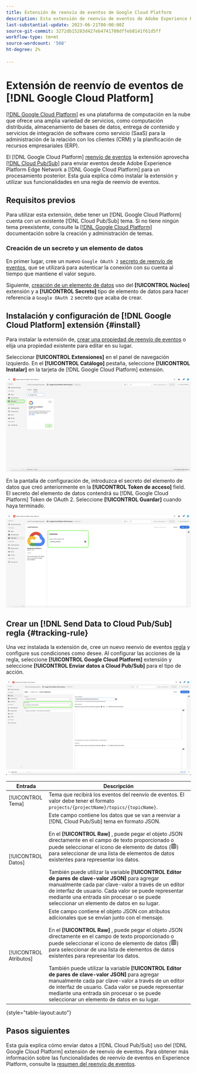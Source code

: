 ```yaml
---
title: Extensión de reenvío de eventos de Google Cloud Platform
description: Esta extensión de reenvío de eventos de Adobe Experience Platform envía eventos de red perimetral a Google Cloud Platform.
last-substantial-update: 2023-06-21T00:00:00Z
source-git-commit: 3272db15283d427eb4741708dffeb8141f61d5ff
workflow-type: tm+mt
source-wordcount: '568'
ht-degree: 2%

---
```


# Extensión de reenvío de eventos de [!DNL Google Cloud Platform]

[[!DNL Google Cloud Platform]](https://cloud.google.com/) es una plataforma de computación en la nube que ofrece una amplia variedad de servicios, como computación distribuida, almacenamiento de bases de datos, entrega de contenido y servicios de integración de software como servicio (SaaS) para la administración de la relación con los clientes (CRM) y la planificación de recursos empresariales (ERP).

El [!DNL Google Cloud Platform] [reenvío de eventos](../../../ui/event-forwarding/overview.md) la extensión aprovecha [[!DNL Cloud Pub/Sub]](https://cloud.google.com/pubsub) para enviar eventos desde Adobe Experience Platform Edge Network a [!DNL Google Cloud Platform] para un procesamiento posterior. Esta guía explica cómo instalar la extensión y utilizar sus funcionalidades en una regla de reenvío de eventos.

## Requisitos previos

Para utilizar esta extensión, debe tener un [!DNL Google Cloud Platform] cuenta con un existente [!DNL Cloud Pub/Sub] tema. Si no tiene ningún tema preexistente, consulte la [[!DNL Google Cloud Platform]](https://cloud.google.com/pubsub/docs/create-topic) documentación sobre la creación y administración de temas.

### Creación de un secreto y un elemento de datos

En primer lugar, cree un nuevo `Google OAuth 2` [secreto de reenvío de eventos](../../../ui/event-forwarding/secrets.md), que se utilizará para autenticar la conexión con su cuenta al tiempo que mantiene el valor seguro.

Siguiente, [creación de un elemento de datos](../../../ui/managing-resources/data-elements.md#create-a-data-element) uso del **[!UICONTROL Núcleo]** extensión y a **[!UICONTROL Secreto]** tipo de elemento de datos para hacer referencia a `Google OAuth 2` secreto que acaba de crear.

## Instalación y configuración de [!DNL Google Cloud Platform] extensión {#install}

Para instalar la extensión de, [crear una propiedad de reenvío de eventos](../../../ui/event-forwarding/overview.md#properties) o elija una propiedad existente para editar en su lugar.

Seleccionar **[!UICONTROL Extensiones]** en el panel de navegación izquierdo. En el **[!UICONTROL Catálogo]** pestaña, seleccione **[!UICONTROL Instalar]** en la tarjeta de [!DNL Google Cloud Platform] extensión.

![El catálogo [!DNL Google Cloud Platform] instalación de resalte de extensión.](../../../images/extensions/server/google-cloud-platform/install-extension.png)

En la pantalla de configuración de, introduzca el secreto del elemento de datos que creó anteriormente en la **[!UICONTROL Token de acceso]** field. El secreto del elemento de datos contendrá su [!DNL Google Cloud Platform] Token de OAuth 2. Seleccione **[!UICONTROL Guardar]** cuando haya terminado.

![El [!DNL Google Cloud Platform] página de configuración de la extensión.](../../../images/extensions/server/google-cloud-platform/configure-extension.png)

## Crear un [!DNL Send Data to Cloud Pub/Sub] regla {#tracking-rule}

Una vez instalada la extensión de, cree un nuevo reenvío de eventos [regla](../../../ui/managing-resources/rules.md) y configure sus condiciones como desee. Al configurar las acciones de la regla, seleccione **[!UICONTROL Google Cloud Platform]** extensión y seleccione **[!UICONTROL Enviar datos a Cloud Pub/Sub]** para el tipo de acción.

![La vista de configuración de acción para [!UICONTROL Google Cloud Platform], con la acción resaltada y [!UICONTROL Enviar datos a Cloud Pub/Sub].](../../../images/extensions/server/google-cloud-platform/event-action.png)

| Entrada | Descripción |
| --- | --- |
| [!UICONTROL Tema] | Tema que recibirá los eventos del reenvío de eventos. El valor debe tener el formato `projects/{projectName}/topics/{topicName}`. |
| [!UICONTROL Datos] | Este campo contiene los datos que se van a reenviar a [!DNL Cloud Pub/Sub] tema en formato JSON.<br><br>En el **[!UICONTROL Raw]** , puede pegar el objeto JSON directamente en el campo de texto proporcionado o puede seleccionar el icono de elemento de datos (![Icono de conjunto de datos](../../../images/extensions/server/aws/data-element-icon.png)) para seleccionar de una lista de elementos de datos existentes para representar los datos.<br><br>También puede utilizar la variable **[!UICONTROL Editor de pares de clave-valor JSON]** para agregar manualmente cada par clave-valor a través de un editor de interfaz de usuario. Cada valor se puede representar mediante una entrada sin procesar o se puede seleccionar un elemento de datos en su lugar. |
| [!UICONTROL Atributos] | Este campo contiene el objeto JSON con atributos adicionales que se envían junto con el mensaje.<br><br>En el **[!UICONTROL Raw]** , puede pegar el objeto JSON directamente en el campo de texto proporcionado o puede seleccionar el icono de elemento de datos (![Icono de conjunto de datos](../../../images/extensions/server/aws/data-element-icon.png)) para seleccionar de una lista de elementos de datos existentes para representar los datos.<br><br>También puede utilizar la variable **[!UICONTROL Editor de pares de clave-valor JSON]** para agregar manualmente cada par clave-valor a través de un editor de interfaz de usuario. Cada valor se puede representar mediante una entrada sin procesar o se puede seleccionar un elemento de datos en su lugar. |

{style="table-layout:auto"}

## Pasos siguientes

Esta guía explica cómo enviar datos a [!DNL Cloud Pub/Sub] uso del [!DNL Google Cloud Platform] extensión de reenvío de eventos. Para obtener más información sobre las funcionalidades de reenvío de eventos en Experience Platform, consulte la [resumen del reenvío de eventos](../../../ui/event-forwarding/overview.md).